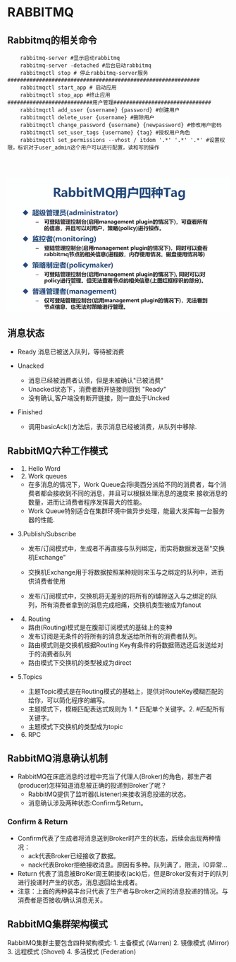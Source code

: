 # RABBITMQ
## Rabbitmq的相关命令
```shell script
    rabbitmq-server #显示启动rabbitmq
    rabbitmq-server -detached #后台启动rabbitmq
    rabbitmqctl stop # 停止rabbitmq-server服务
#############################################################
    rabbitmqctl start_app # 启动应用
    rabbitmqctl stop_app #终止应用 
###########################用户管理###############################
    rabbitmqctl add_user {username} {password} #创建用户
    rabbitmqctl delete_user {username} #删除用户
    rabbitmqctl change_password {username} {newpassword} #修改用户密码
    rabbitmqctl set_user_tags {username} {tag} #授权用户角色
    rabbitmqctl set_permissions --vhost / itdom '.*' '.*' '.*' #设置权限，标识对于user_admin这个用户可以进行配置，读和写的操作
    
      


```
![Rabbitmq用户的四种TAG](./files/rabbitmq-tags-1.PNG)

## 消息状态

* Ready 消息已被送入队列，等待被消费

* Unacked 
    - 消息已经被消费者认领，但是未被确认"已被消费"
    - Unacked状态下，消费者断开链接则回到 "Ready"
    - 没有确认,客户端没有断开链接，则一直处于Uncked
    
* Finished
    - 调用basicAck()方法后，表示消息已经被消费，从队列中移除.    
    
    
    
## RabbitMQ六种工作模式

* 1. Hello Word

* 2. Work queues 
    * 在多消息的情况下，Work Queue会将i奥西分派给不同的消费者，每个消费者都会接收到不同的消息，并且可以根据处理消息的速度来
    接收消息的数量，进而让消费者程序发挥最大的性能。
    * Work Queue特别适合在集群环境中做异步处理，能最大发挥每一台服务器的性能.
    

* 3.Publish/Subscribe
    
    * 发布/订阅模式中，生成者不再直接与队列绑定，而实将数据发送至"交换机Exchange"
    
    * 交换机Exchange用于将数据按照某种规则宋玉与之绑定的队列中，进而供消费者使用
    
    * 发布/订阅模式中，交换机将无差别的将所有的i罅隙送入与之绑定的队列，所有消费者拿到的消息完成相痛，交换机类型被成为fanout

* 4. Routing
    * 路由(Routing)模式是在腹部订阅模式的基础上的变种
    * 发布订阅是无条件的将所有的消息发送给所所有的消费者队列。
    * 路由模式则是交换机根据Routing Key有条件的将数据筛选还后发送给对于的消费者队列
    * 路由模式下交换机的类型被成为direct
* 5.Topics
    * 主题Topic模式是在Routing模式的基础上，提供对RouteKey模糊匹配的给你，可以简化程序的编写。
    * 主题模式下，模糊匹配表达式规则为 1. * 匹配单个关键字。2. #匹配所有关键字。
    * 主题模式下交换机的类型成为topic
* 6. RPC    



## RabbitMQ消息确认机制

* RabbitMQ在床底消息的过程中充当了代理人(Broker)的角色，那生产者(producer)怎样知道消息被正确的投递到Broker了呢？
    * RabbitMQ提供了监听器(Listener)来接收消息投递的状态。
    * 消息确认涉及两种状态:Confirm与Return。
    
### Confirm & Return

* Confirm代表了生成者将消息送到Broker时产生的状态，后续会出现两种情况：
    * ack代表Broker已经接收了数据。
    * nack代表Broker拒绝接收消息。原因有多种。队列满了，限流，IO异常...
* Return 代表了消息被BroKer周王朝接收(ack)后，但是Broker没有对于的队列进行投递时产生的状态，消息退回给生成者。
* 注意：上面的两种装丰台只代表了生产者与Broker之间的消息投递的情况。与消费者是否接收/确认消息无关。    


## RabbitMQ集群架构模式
RabbitMQ集群主要包含四种架构模式:
    1. 主备模式 (Warren)
    2. 镜像模式 (Mirror)
    3. 远程模式 (Shovel)
    4. 多活模式 (Federation)